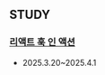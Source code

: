 ## STUDY
### [리액트 훅 인 액션](https://product.kyobobook.co.kr/detail/S000212764055)
- 2025.3.20~2025.4.1